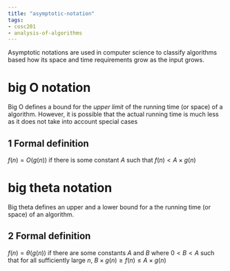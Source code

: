 ```yaml
---
title: "asymptotic-notation"
tags: 
- cosc201
- analysis-of-algorithms
---
```


Asymptotic notations are used in computer science to classify algorithms based how its space and time requirements grow as the input grows. 


# big O notation

Big O defines a bound for the *upper limit* of the running time (or space) of a algorithm. However, it is possible that the actual running time is much less as it does not take into account special cases


## 1 Formal definition

$f(n) = O(g(n))$ if there is some constant $A$ such that $f(n) < A \times g(n)$


# big theta notation

Big theta defines an upper and a lower bound for a the running time (or space) of an algorithm. 


## 2 Formal definition

$f(n) = \theta(g(n))$ if there are some constants $A$ and $B$ where $0 < B < A$ such that for all sufficiently large $n$, $B \times g(n) \geq f(n) \leq A \times g(n)$
